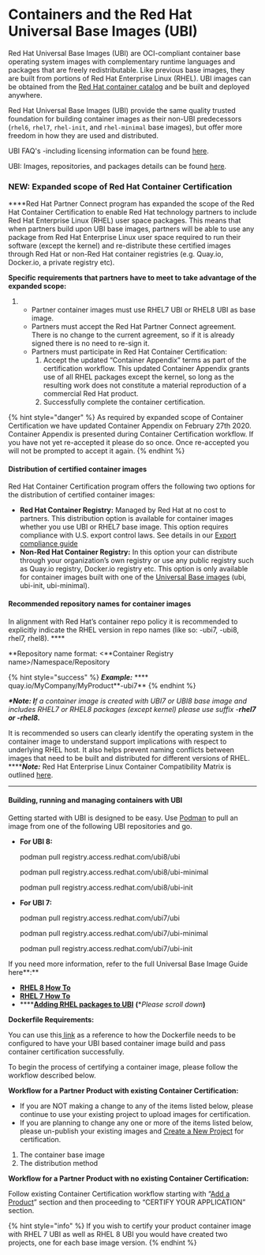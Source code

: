 # Containers and the Red Hat Universal Base Images \(UBI\)

Red Hat Universal Base Images \(UBI\) are OCI-compliant container base operating system images with complementary runtime languages and packages that are freely redistributable. Like previous base images, they are built from portions of Red Hat Enterprise Linux \(RHEL\). UBI images can be obtained from the [Red Hat container catalog](https://access.redhat.com/containers/) and be built and deployed anywhere.

Red Hat Universal Base Images \(UBI\)  provide the same quality trusted foundation for building container images as their non-UBI predecessors \(`rhel6`, `rhel7`, `rhel-init`, and `rhel-minimal` base images\), but offer more freedom in how they are used and distributed.

UBI FAQ's -including licensing information can be found [here](https://developers.redhat.com/articles/ubi-faq/?redirect_fragment=resources#error=login_required&state=e8bb7295-2fb7-40dc-8716-35b5a6324c22).

UBI: Images, repositories, and packages details can be found [here](https://access.redhat.com/articles/4238681).

### **NEW: Expanded scope of Red Hat Container Certification** 

**‌**Red Hat Partner Connect program has expanded the scope of the Red Hat Container Certification to enable Red Hat technology partners to include Red Hat Enterprise Linux \(RHEL\) user space packages. This means that when partners build upon UBI base images, partners will be able to use any package from Red Hat Enterprise Linux user space required to run their software \(except the kernel\) and  re-distribute these certified images through Red Hat or non-Red Hat container registries \(e.g. Quay.io, Docker.io, a private registry  etc\).

**Specific requirements that partners have to meet to take advantage of the expanded scope:**

1. * Partner container images must use RHEL7 UBI or RHEL8 UBI as base image. 
   * Partners must accept the Red Hat Partner Connect agreement. There is no change to the current agreement, so if it is already signed there is no need to re-sign it.
   * Partners must participate in Red Hat Container Certification:
     1. Accept the updated “Container Appendix” terms as part of the certification workflow. This updated Container Appendix grants use of all RHEL packages except the kernel, so long as the resulting work does not constitute a material reproduction of a commercial Red Hat product.
     2. Successfully complete the container certification.

{% hint style="danger" %}
As required by expanded scope of Container Certification we have updated Container Appendix on February 27th 2020. Container Appendix is presented during Container Certification workflow. If you have not yet re-accepted it please do so once. Once re-accepted you will not be prompted to accept it again.
{% endhint %}

#### **Distribution of certified container images**

Red Hat Container Certification program offers the following two options for the distribution of certified container images:

* **Red Hat Container Registry:**  Managed by Red Hat at no cost to partners.  This distribution option is available for container images whether you use UBI or  RHEL7 base image. This option requires compliance with U.S. export control laws. See details in our [Export compliance guide](https://redhat-connect.gitbook.io/partner-guide-for-red-hat-openshift-and-container/initial-on-boarding/export-compliance)
* **Non-Red Hat Container Registry:** In this option your can distribute through your organization’s own registry or use any public registry such as Quay.io registry, Docker.io registry etc. This option is only available for container images built with one of the [Universal Base images](https://access.redhat.com/articles/4238681) \(ubi, ubi-init, ubi-minimal\). 

#### **Recommended repository names for container images**

In alignment with Red Hat’s container repo policy it is recommended to explicitly indicate the RHEL version in repo names \(like so: -ubi7, -ubi8, rhel7, rhel8\).  ****

 **Repository name format: &lt;**Container Registry name&gt;/Namespace/Repository

{% hint style="success" %}
_**Example:**_   **** quay.io/MyCompany/MyProduct**-ubi7**
{% endhint %}

_**\*Note: I**f a container image is created with UBI7 or UBI8 base image and includes RHEL7 or RHEL8 packages \(except kernel\) please use suffix -**rhel7 or -rhel8.**_

It is recommended so users can clearly identify the operating system in the container image to understand support implications with respect to underlying RHEL host. It also helps prevent naming conflicts between images that need to be built and distributed for different versions of RHEL.  
****_**Note:**_ Red Hat Enterprise Linux Container Compatibility Matrix is outlined [here](https://access.redhat.com/support/policy/rhel-container-compatibility).  
****

#### **Building, running and managing containers with UBI**

Getting started with UBI is designed to be easy. Use [Podman](https://developers.redhat.com/blog/2018/08/29/intro-to-podman/) to pull an image from one of the following UBI repositories and go.

* **For UBI 8:**

  podman pull registry.access.redhat.com/ubi8/ubi

  podman pull registry.access.redhat.com/ubi8/ubi-minimal

  podman pull registry.access.redhat.com/ubi8/ubi-init

* **For UBI 7:**

  podman pull registry.access.redhat.com/ubi7/ubi

  podman pull registry.access.redhat.com/ubi7/ubi-minimal

  podman pull registry.access.redhat.com/ubi7/ubi-init

If you need more information, refer to the full Universal Base Image Guide here**:**

* [**RHEL 8 How To**](https://access.redhat.com/documentation/en-us/red_hat_enterprise_linux/8/html-single/building_running_and_managing_containers/index?lb_target=stage#using_red_hat_universal_base_images_standard_minimal_and_runtimes)
* [**RHEL 7 How To**](https://access.redhat.com/documentation/en-us/red_hat_enterprise_linux_atomic_host/7/html-single/getting_started_with_containers/index#using_red_hat_universal_base_images_standard_minimal_and_runtimes)
* \*\*\*\*[**Adding RHEL packages to UBI**](https://app.gitbook.com/@redhat-connect/s/best-practices-guide/base-image) **\(**\*_Please scroll down_**\)**

**Dockerfile Requirements:**

You can use this[ link](https://github.com/RHC4TP/starter/tree/master/Container%20Zone) as a reference to how the Dockerfile needs to be configured to have your UBI based container image build and pass container certification successfully.

To begin the process of certifying a container image, please follow the workflow described below.

**Workflow for a Partner Product with existing Container Certification:**

* If you are NOT making a change to any of the items listed below, please continue to use your existing project to upload images for certification. 
* If you are planning to change any one or more of the items listed below, please un-publish your existing images and [Create a New Project](https://redhat-connect.gitbook.io/partner-guide-for-red-hat-openshift-and-container/certify-your-application/create-a-container-project) for certification. 

1. The container base image  
2. The distribution method  

**Workflow for a Partner Product with no existing Container Certification:**

Follow existing Container Certification workflow starting with “[Add a Product](https://redhat-connect.gitbook.io/partner-guide-for-red-hat-openshift-and-container/program-on-boarding/add-a-product)” section and then proceeding to “CERTIFY YOUR APPLICATION” section.

{% hint style="info" %}
If you wish to certify your product container image with RHEL 7 UBI as well as RHEL 8 UBI you would have created two projects, one for each base image version.
{% endhint %}


